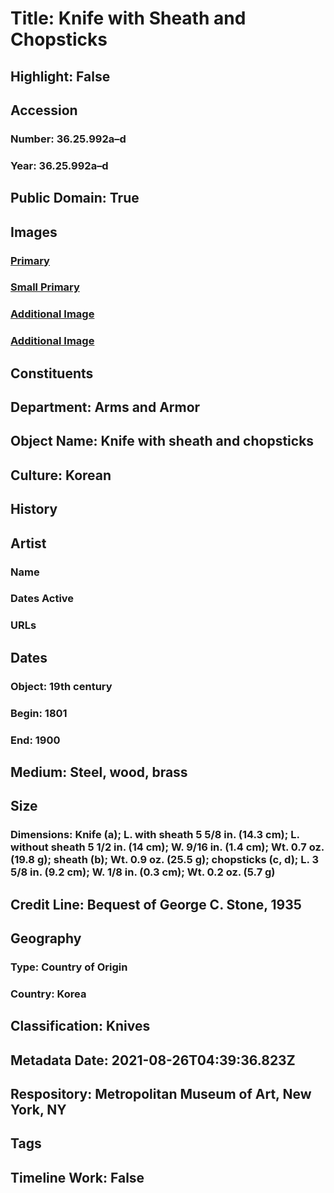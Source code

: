 # Title: Knife with Sheath and Chopsticks
## Highlight: False
## Accession
### Number: 36.25.992a–d
### Year: 36.25.992a–d
## Public Domain: True
## Images
### [Primary](https://images.metmuseum.org/CRDImages/aa/original/36.25.992a-d_004july2014.jpg)
### [Small Primary](https://images.metmuseum.org/CRDImages/aa/web-large/36.25.992a-d_004july2014.jpg)
### [Additional Image](https://images.metmuseum.org/CRDImages/aa/original/36.25.992a-d_005july2014.jpg)
### [Additional Image](https://images.metmuseum.org/CRDImages/aa/original/36.25.992a-d_001july2014.jpg)
## Constituents
## Department: Arms and Armor
## Object Name: Knife with sheath and chopsticks
## Culture: Korean
## History
## Artist
### Name
### Dates Active
### URLs
## Dates
### Object: 19th century
### Begin: 1801
### End: 1900
## Medium: Steel, wood, brass
## Size
### Dimensions: Knife (a); L. with sheath 5 5/8 in. (14.3 cm); L. without sheath 5 1/2 in. (14 cm); W. 9/16 in. (1.4 cm); Wt. 0.7 oz. (19.8 g); sheath (b); Wt. 0.9 oz. (25.5 g); chopsticks (c, d); L. 3 5/8 in. (9.2 cm); W. 1/8 in. (0.3 cm); Wt. 0.2 oz. (5.7 g)
## Credit Line: Bequest of George C. Stone, 1935
## Geography
### Type: Country of Origin
### Country: Korea
## Classification: Knives
## Metadata Date: 2021-08-26T04:39:36.823Z
## Respository: Metropolitan Museum of Art, New York, NY
## Tags
## Timeline Work: False